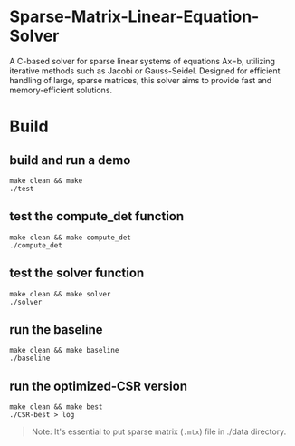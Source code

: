 # Sparse-Matrix-Linear-Equation-Solver
A C-based solver for sparse linear systems of equations Ax=b, utilizing iterative methods such as Jacobi or Gauss-Seidel. Designed for efficient handling of large, sparse matrices, this solver aims to provide fast and memory-efficient solutions.

# Build

## build and run a demo

```shell
make clean && make
./test
```

## test the compute_det function

```shell
make clean && make compute_det
./compute_det
```

## test the solver function

```shell
make clean && make solver
./solver
```

## run the baseline

```shell
make clean && make baseline
./baseline
```

## run the optimized-CSR version

```shell
make clean && make best
./CSR-best > log
```

> Note: It's essential to put sparse matrix (`.mtx`) file in ./data directory.
